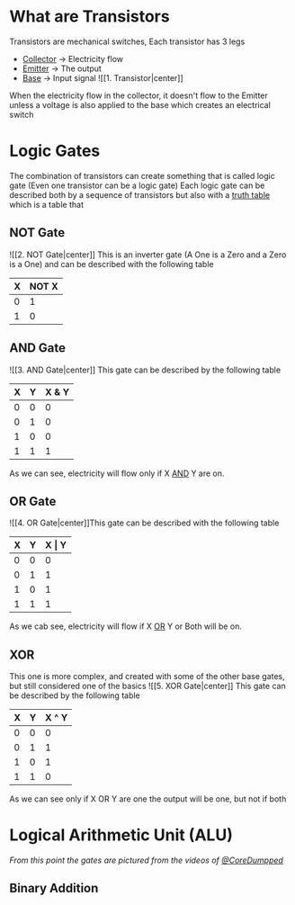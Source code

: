 # What are Transistors
Transistors are mechanical switches, Each transistor has 3 legs
- <u>Collector</u>  -> Electricity flow
- <u>Emitter</u> -> The output
- <u>Base</u> -> Input signal
![[1. Transistor|center]]

When the electricity flow in the collector, it doesn't flow to the Emitter unless a voltage is also applied to the base which creates an electrical switch 
# Logic Gates
The combination of transistors can create something that is called logic gate (Even one transistor can be a logic gate)
Each logic gate can be described both by a sequence of transistors but also with a <u>truth table</u> which is a table that 
## NOT Gate
![[2. NOT Gate|center]]
This is an inverter gate (A One is a Zero and a Zero is a One) and can be described with the following table

| X   | NOT X |
| --- | ----- |
| 0   | 1     |
| 1   | 0     |

## AND Gate
![[3. AND Gate|center]]
This gate can be described by the following table

| X   | Y   | X & Y |
| --- | --- | ----- |
| 0   | 0   | 0     |
| 0   | 1   | 0     |
| 1   | 0   | 0     |
| 1   | 1   | 1     |
As we can see, electricity will flow only if X <u>AND</u> Y are on. 
## OR Gate 
![[4. OR Gate|center]]This gate can be described with the following table

| X   | Y   | X \| Y |
| --- | --- | ------ |
| 0   | 0   | 0      |
| 0   | 1   | 1      |
| 1   | 0   | 1      |
| 1   | 1   | 1      |
As we cab see, electricity will flow if X <u>OR</u> Y or Both will be on.
## XOR
This one is more complex, and created with some of the other base gates, but still considered one of the basics
![[5. XOR Gate|center]]
This gate can be described by the following table

| X   | Y   | X ^ Y |
| --- | --- | ----- |
| 0   | 0   | 0     |
| 0   | 1   | 1     |
| 1   | 0   | 1     |
| 1   | 1   | 0     |
As we can see only if X OR Y are one the output will be one, but not if both

# Logical Arithmetic Unit (ALU)
_From this point the gates are pictured from the videos of [@CoreDumpped](https://www.youtube.com/@CoreDumpped)_
## Binary Addition
